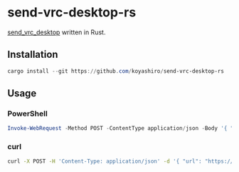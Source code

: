 # send-vrc-desktop-rs

[send_vrc_desktop](https://github.com/bootjp/send_vrc_desktop) written in Rust.

## Installation

```ps1
cargo install --git https://github.com/koyashiro/send-vrc-desktop-rs
```

## Usage

### PowerShell

```ps1
Invoke-WebRequest -Method POST -ContentType application/json -Body '{ "url": "https://www.youtube.com/watch?v=c-ZWPYJYiAg"}' http://localhost:11400/url
```

### curl

```sh
curl -X POST -H 'Content-Type: application/json' -d '{ "url": "https://www.youtube.com/watch?v=c-ZWPYJYiAg" }' http://localhost:11400/url
```

